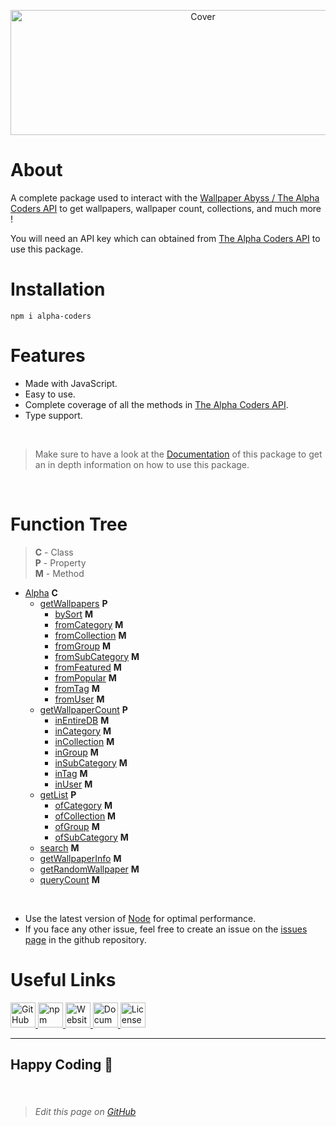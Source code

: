 <p align="center"> <img src="https://alpha-coders.js.org/svg/Alpha%20Coders.svg" alt="Cover" height="200px" width="600px"> </p>

# About
A complete package used to interact with the [Wallpaper Abyss / The Alpha Coders API](https://api.alphacoders.com/api/instructions) to get wallpapers, wallpaper count, collections, and much more !

You will need an API key which can obtained from [The Alpha Coders API](https://api.alphacoders.com/api/instructions) to use this package. 

# Installation
```
npm i alpha-coders
```

<!-- ### NOTE:
If you would like to use the v2 of the Alpha Coders API, kindly install the package using `npm i alpha-coders@2.x`

The default installation of the package uses the v3 of the Alpha Coders API. -->

# Features
- Made with JavaScript.
- Easy to use.
- Complete coverage of all the methods in [The Alpha Coders API](https://api.alphacoders.com/api/instructions).
- Type support.

<br>

> Make sure to have a look at the [Documentation](https://biologyscience.gitbook.io/alpha-coders) of this package to get an in depth information on how to use this package.

<br>

# Function Tree
> **C** - Class  
**P** - Property  
**M** - Method  

- [Alpha](https://biologyscience.gitbook.io/alpha-coders/reference/classes/alpha) **C**
  - [getWallpapers](https://biologyscience.gitbook.io/alpha-coders/reference/properties/getwallpapers) **P**
    - [bySort](https://biologyscience.gitbook.io/alpha-coders/reference/methods/bysort) **M**
    - [fromCategory](https://biologyscience.gitbook.io/alpha-coders/reference/methods/fromcategory) **M**
    - [fromCollection](https://biologyscience.gitbook.io/alpha-coders/reference/methods/fromcollection) **M**
    - [fromGroup](https://biologyscience.gitbook.io/alpha-coders/reference/methods/fromgroup) **M**
    - [fromSubCategory](https://biologyscience.gitbook.io/alpha-coders/reference/methods/fromsubcategory) **M**
    - [fromFeatured](https://biologyscience.gitbook.io/alpha-coders/reference/methods/fromfeatured) **M**
    - [fromPopular](https://biologyscience.gitbook.io/alpha-coders/reference/methods/frompopular) **M**
    - [fromTag](https://biologyscience.gitbook.io/alpha-coders/reference/methods/fromtag) **M**
    - [fromUser](https://biologyscience.gitbook.io/alpha-coders/reference/methods/fromuser) **M**
  - [getWallpaperCount](https://biologyscience.gitbook.io/alpha-coders/reference/properties/getwallpapercount) **P**
    - [inEntireDB](https://biologyscience.gitbook.io/alpha-coders/reference/methods/inentiredb) **M**
    - [inCategory](https://biologyscience.gitbook.io/alpha-coders/reference/methods/incategory) **M**
    - [inCollection](https://biologyscience.gitbook.io/alpha-coders/reference/methods/incollection) **M**
    - [inGroup](https://biologyscience.gitbook.io/alpha-coders/reference/methods/ingroup) **M**
    - [inSubCategory](https://biologyscience.gitbook.io/alpha-coders/reference/methods/insubcategory) **M**
    - [inTag](https://biologyscience.gitbook.io/alpha-coders/reference/methods/intag) **M**
    - [inUser](https://biologyscience.gitbook.io/alpha-coders/reference/methods/inuser) **M**
  - [getList](https://biologyscience.gitbook.io/alpha-coders/reference/properties/getlist) **P**
    - [ofCategory](https://biologyscience.gitbook.io/alpha-coders/reference/methods/ofcategory) **M**
    - [ofCollection](https://biologyscience.gitbook.io/alpha-coders/reference/methods/ofcollection) **M**
    - [ofGroup](https://biologyscience.gitbook.io/alpha-coders/reference/methods/ofgroup) **M**
    - [ofSubCategory](https://biologyscience.gitbook.io/alpha-coders/reference/methods/ofsubcategory) **M**
  - [search](https://biologyscience.gitbook.io/alpha-coders/reference/methods/search) **M**
  - [getWallpaperInfo](https://biologyscience.gitbook.io/alpha-coders/reference/methods/getwallpaperinfo) **M**
  - [getRandomWallpaper](https://biologyscience.gitbook.io/alpha-coders/reference/methods/getrandomwallpaper) **M**
  - [queryCount](https://biologyscience.gitbook.io/alpha-coders/reference/methods/querycount) **M**

<br>

- Use the latest version of [Node](https://nodejs.org/) for optimal performance.
- If you face any other issue, feel free to create an issue on the [issues page](https://github.com/biologyscience/alpha-coders/issues) in the github repository.

# Useful Links
<a href="https://github.com/biologyscience/alpha-coders">
<img alt="GitHub" src="https://alpha-coders.js.org/svg/GitHub.svg" height="40px">
</a>
<a href="https://www.npmjs.com/package/alpha-coders">
<img alt="npm" src="https://alpha-coders.js.org/svg/npm.svg" height="40px">
</a>
<a href="https://alpha-coders.js.org">
<img alt="Website" src="https://alpha-coders.js.org/svg/Website.svg" height="40px">
</a>
<a href="https://biologyscience.gitbook.io/alpha-coders">
<img alt="Documentation" src="https://alpha-coders.js.org/svg/Docs.svg" height="40px">
</a>
<a href="https://github.com/biologyscience/alpha-coders/blob/main/LICENSE">
<img alt="License" src="https://alpha-coders.js.org/svg/Open%20Source.svg" height="40px">
</a>

---

## Happy Coding 🥳

<br>

> ###### Edit this page on [GitHub](https://github.com/biologyscience/alpha-coders/edit/main/README.md)